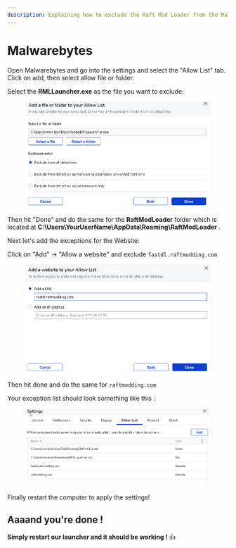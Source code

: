 ```yaml
---
description: Explaining how to exclude the Raft Mod Loader from the Malwarebytes antivirus
---
```


# Malwarebytes

Open Malwarebytes and go into the settings and select the "Allow List" tab. Click on add, then select allow file or folder.

Select the **RMLLauncher.exe** as the file you want to exclude:

<figure><img src="../../../.gitbook/assets/grafik (1).png" alt=""><figcaption></figcaption></figure>

Then hit "Done" and do the same for the **RaftModLoader** folder which is located at **C:\Users\YourUserName\AppData\Roaming\RaftModLoader** .

Next let's add the exceptions for the Website:

Click on "Add" -> "Allow a website" and exclude `fastdl.raftmodding.com`

<figure><img src="../../../.gitbook/assets/grafik (2).png" alt=""><figcaption></figcaption></figure>

Then hit done and do the same for `raftmodding.com`&#x20;

Your exception list should look something like this :&#x20;

<figure><img src="../../../.gitbook/assets/grafik (3).png" alt=""><figcaption></figcaption></figure>

Finally restart the computer to apply the settings!

## Aaaand you're done !

**Simply restart our launcher and it should be working !** :thumbsup:

